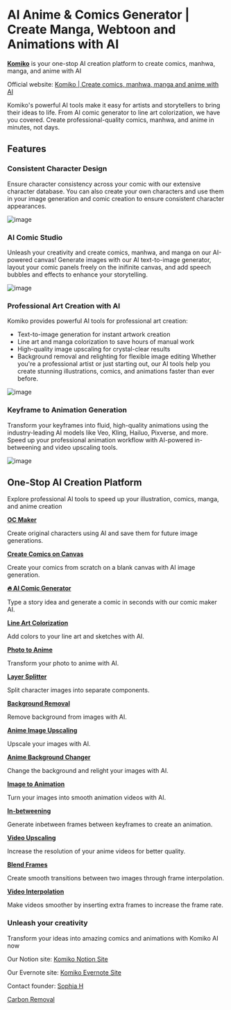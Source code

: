 # AI Anime & Comics Generator | Create Manga, Webtoon and Animations with AI

[**Komiko**](https://komiko.app) is your one-stop AI creation platform to create comics, manhwa, manga, and anime with AI

Official website: [Komiko | Create comics, manhwa, manga and anime with AI](https://komiko.app)

Komiko's powerful AI tools make it easy for artists and storytellers to bring their ideas to life. From AI comic generator to line art colorization, we have you covered. Create professional-quality comics, manhwa, and anime in minutes, not days.


## Features

### Consistent Character Design

Ensure character consistency across your comic with our extensive character database.
You can also create your own characters and use them in your image generation and comic creation to ensure consistent character appearances.

![image](https://github.com/user-attachments/assets/3641ed5f-653b-4a59-9f2c-a10d8f2d77e3)


### AI Comic Studio

Unleash your creativity and create comics, manhwa, and manga on our AI-powered canvas!
Generate images with our AI text-to-image generator, layout your comic panels freely on the inifinite canvas, and add speech bubbles and effects to enhance your storytelling.

![image](https://github.com/user-attachments/assets/dfb2cfb0-4cfd-4689-bece-1fed9cccdd78)



### Professional Art Creation with AI

Komiko provides powerful AI tools for professional art creation:
- Text-to-image generation for instant artwork creation
- Line art and manga colorization to save hours of manual work
- High-quality image upscaling for crystal-clear results
- Background removal and relighting for flexible image editing
Whether you're a professional artist or just starting out, our AI tools help you create stunning illustrations, comics, and animations faster than ever before.

![image](https://github.com/user-attachments/assets/0440efb4-d871-4b6f-9dcb-ff79582632d6)


### Keyframe to Animation Generation

Transform your keyframes into fluid, high-quality animations using the industry-leading AI models like Veo, Kling, Hailuo, Pixverse, and more.
Speed up your professional animation workflow with AI-powered in-betweening and video upscaling tools.

![image](https://github.com/user-attachments/assets/8ec3f5c0-f280-4e35-9add-96533fafeca6)


## One-Stop AI Creation Platform

Explore professional AI tools to speed up your illustration, comics, manga, and anime creation

[**OC Maker**](https://komiko.app/oc-maker)

Create original characters using AI and save them for future image generations.

[**Create Comics on Canvas**](https://komiko.app/create)

Create your comics from scratch on a blank canvas with AI image generation.

[**🔥 AI Comic Generator**](https://komiko.app/ai-comic-generator)

Type a story idea and generate a comic in seconds with our comic maker AI.

[**Line Art Colorization**](https://komiko.app/line_art_colorization)

Add colors to your line art and sketches with AI.

[**Photo to Anime**](https://komiko.app/photo-to-anime)

Transform your photo to anime with AI.

[**Layer Splitter**](https://komiko.app/layer_splitter)

Split character images into separate components.

[**Background Removal**](https://komiko.app/background-removal)

Remove background from images with AI.

[**Anime Image Upscaling**](https://komiko.app/image-upscaling)

Upscale your images with AI.

[**Anime Background Changer**](https://komiko.app/image-relighting)

Change the background and relight your images with AI.

[**Image to Animation**](https://komiko.app/image-animation-generator)

Turn your images into smooth animation videos with AI.

[**In-betweening**](https://komiko.app/inbetween)

Generate inbetween frames between keyframes to create an animation.

[**Video Upscaling**](https://komiko.app/video_upscaling)

Increase the resolution of your anime videos for better quality.

[**Blend Frames**](https://komiko.app/blend_frames)

Create smooth transitions between two images through frame interpolation.

[**Video Interpolation**](https://komiko.app/video_interpolation)

Make videos smoother by inserting extra frames to increase the frame rate.


### Unleash your creativity

Transform your ideas into amazing comics and animations with Komiko AI now

Our Notion site: [Komiko Notion Site](https://komiko-app.notion.site/)

Our Evernote site: [Komiko Evernote Site](https://lite.evernote.com/note/7798c74d-ca6d-784c-00fd-9791431444ab)

Contact founder: [Sophia H](https://cal.com/sophia-h)

[Carbon Removal](https://climate.stripe.com/fLMZWq)
